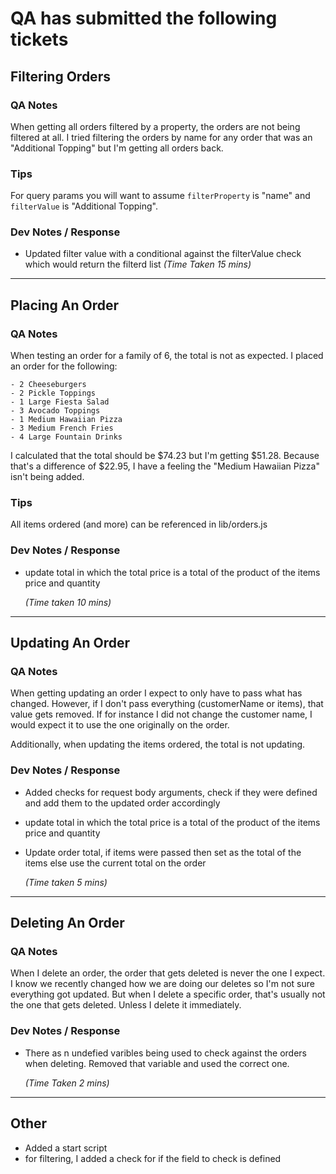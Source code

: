 # QA has submitted the following tickets

## Filtering Orders
### QA Notes
When getting all orders filtered by a property, the orders are not being filtered at all. I tried filtering the orders by name for any order that was an "Additional Topping" but I'm getting all orders back.

### Tips
For query params you will want to assume `filterProperty` is "name" and `filterValue` is "Additional Topping".

### Dev Notes / Response
- Updated filter value with a conditional against the filterValue check which would return the filterd list
  _(Time Taken 15 mins)_
---


## Placing An Order
### QA Notes
When testing an order for a family of 6, the total is not as expected. I placed an order for the following: 

    - 2 Cheeseburgers
    - 2 Pickle Toppings
    - 1 Large Fiesta Salad
    - 3 Avocado Toppings
    - 1 Medium Hawaiian Pizza
    - 3 Medium French Fries
    - 4 Large Fountain Drinks

I calculated that the total should be $74.23 but I'm getting $51.28. Because that's a difference of $22.95, I have a feeling the "Medium Hawaiian Pizza" isn't being added.

### Tips
All items ordered (and more) can be referenced in lib/orders.js

### Dev Notes / Response
- update total in which the total price is a total of the product of the items price and quantity

  _(Time taken 10 mins)_
---


## Updating An Order
### QA Notes
When getting updating an order I expect to only have to pass what has changed. However, if I don't pass everything (customerName or items), that value gets removed. If for instance I did not change the customer name, I would expect it to use the one originally on the order.

Additionally, when updating the items ordered, the total is not updating.

### Dev Notes / Response
- Added checks for request body arguments, check if they were defined and add them to the updated order accordingly
- update total in which the total price is a total of the product of the items price and quantity
- Update order total, if items were passed then set as the total of the items else use the current total on the order

  _(Time taken 5 mins)_
---


## Deleting An Order
### QA Notes
When  I delete an order, the order that gets deleted is never the one I expect. I know we recently changed how we are doing our deletes so I'm not sure everything got updated. But when I delete a specific order, that's usually not the one that gets deleted. Unless I delete it immediately.

### Dev Notes / Response
- There as n undefied varibles being used to check against the orders when deleting. Removed that variable and used the correct one.

  _(Time Taken 2 mins)_

---


## Other
- Added a start script
- for filtering, I added a check for if the field to check is defined

